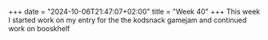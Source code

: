 +++
date = "2024-10-06T21:47:07+02:00"
title = "Week 40"
+++
This week I started work on my entry for the the kodsnack gamejam and continued work on booskhelf
